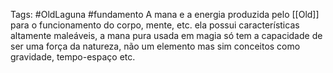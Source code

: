 Tags: #OldLaguna #fundamento 
A mana e a energia produzida pelo [[Old]] para o funcionamento do corpo, mente, etc. ela possui características altamente maleáveis, a mana pura usada em magia só tem a capacidade de ser uma força da natureza, não um elemento mas sim conceitos como gravidade, tempo-espaço etc.